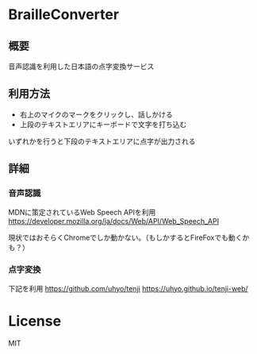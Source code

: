 # BrailleConverter
## 概要
音声認識を利用した日本語の点字変換サービス

## 利用方法
- 右上のマイクのマークをクリックし、話しかける
- 上段のテキストエリアにキーボードで文字を打ち込む

いずれかを行うと下段のテキストエリアに点字が出力される

## 詳細
### 音声認識
MDNに策定されているWeb Speech APIを利用
https://developer.mozilla.org/ja/docs/Web/API/Web_Speech_API

現状ではおそらくChromeでしか動かない。（もしかするとFireFoxでも動くかも？）

### 点字変換
下記を利用
https://github.com/uhyo/tenji
https://uhyo.github.io/tenji-web/

# License
MIT